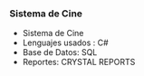### Sistema de Cine

- Sistema de Cine
- Lenguajes usados : C#
- Base de Datos: SQL
- Reportes: CRYSTAL REPORTS
